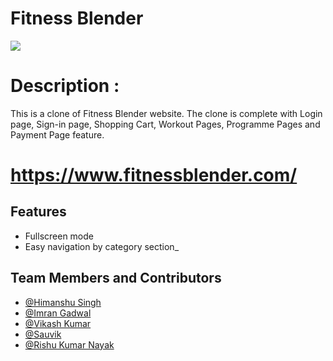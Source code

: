 # Fitness Blender

 <image src="https://iam-souvik.github.io/static/media/fitnes_blender_image.b1634d96a300462cd527.jpg"></image>

# Description :
This is a clone of Fitness Blender website. The clone is complete with Login page, Sign-in page, Shopping Cart, Workout Pages, Programme Pages and Payment Page feature.
# https://www.fitnessblender.com/

## Features

- Fullscreen mode
- Easy navigation by category section\_


## Team Members and Contributors

- [@Himanshu Singh](https://github.com/HimanshuSingh1407)
- [@Imran Gadwal](https://github.com/imrangadwal10)
- [@Vikash Kumar](https://github.com/vikashkr-byte)
- [@Sauvik](https://github.com/iam-souvik)
- [@Rishu Kumar Nayak](https://github.com/rishunayak)












